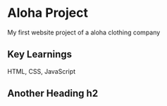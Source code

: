 # Aloha Project 

My first website project of a aloha clothing company

## Key Learnings

HTML, CSS, JavaScript


## Another Heading h2
